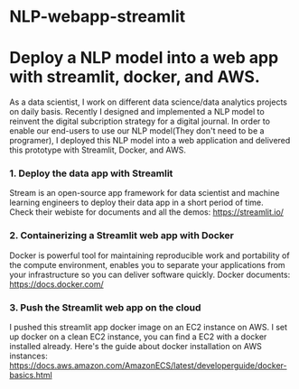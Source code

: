 # NLP-webapp-streamlit 
# Deploy a NLP model into a web app with streamlit, docker, and AWS.  

As a data scientist, I work on different data science/data analytics projects on daily basis. Recently I designed and implemented a NLP model to reinvent the digital subcription strategy for a digital journal. In order to enable our end-users to use our NLP model(They don't need to be a programer), I deployed this NLP model into a web application and delivered this prototype with Streamlit, Docker, and AWS.  

### 1. Deploy the data app with Streamlit 
Stream is an open-source app framework for data scientist and machine learning engineers to deploy their data app in a short period of time.  
Check their webiste for documents and all the demos: https://streamlit.io/ 

### 2. Containerizing a Streamlit web app with Docker 
Docker is powerful tool for maintaining reproducible work and portability of the compute environment, enables you to separate your applications from your infrastructure so you can deliver software quickly. Docker documents: https://docs.docker.com/ 

### 3. Push the Streamlit web app on the cloud   
I pushed this streamlit app docker image on an EC2 instance on AWS. I set up docker on a clean EC2 instance, you can find a EC2 with a docker installed already. Here's the guide about docker installation on AWS instances: https://docs.aws.amazon.com/AmazonECS/latest/developerguide/docker-basics.html

